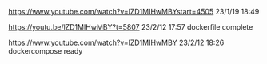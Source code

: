 https://www.youtube.com/watch?v=lZD1MIHwMBYstart=4505
23/1/19 18:49 

https://youtu.be/lZD1MIHwMBY?t=5807
23/2/12 17:57 dockerfile complete

https://www.youtube.com/watch?v=lZD1MIHwMBY
23/2/12 18:26 dockercompose ready